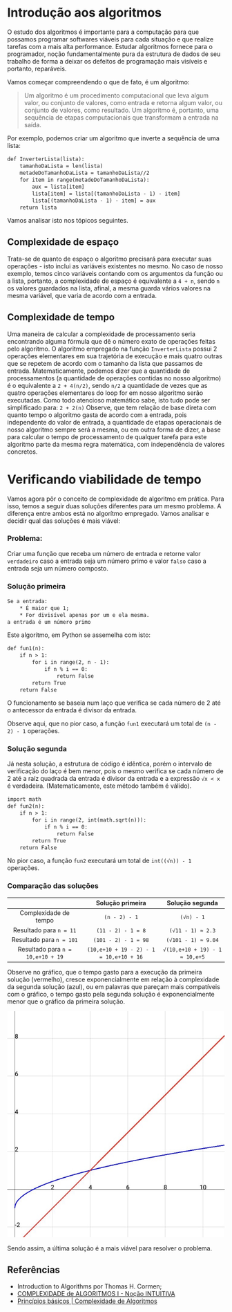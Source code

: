 # Introdução aos algoritmos

O estudo dos algoritmos é importante para a computação para que possamos programar softwares viáveis para cada situação e que realize tarefas com a mais alta performance.
Estudar algoritmos fornece para o programador, noção fundamentalmente pura da estrutura de dados de seu trabalho de forma a deixar os defeitos de programação mais visíveis e portanto, reparáveis.

Vamos começar compreendendo o que de fato, é um algoritmo:

> Um algoritmo é um procedimento computacional que leva algum valor, ou conjunto de valores, como entrada e retorna algum valor, ou conjunto de valores, como resultado. Um algoritmo é, portanto, uma sequência de etapas computacionais que transformam a entrada na saída.

Por exemplo, podemos criar um algoritmo que inverte a sequência de uma lista:

```
def InverterLista(lista):
    tamanhoDaLista = len(lista)
    metadeDoTamanhoDaLista = tamanhoDaLista//2
    for item in range(metadeDoTamanhoDaLista):
        aux = lista[item]
        lista[item] = lista[(tamanhoDaLista - 1) - item]
        lista[(tamanhoDaLista - 1) - item] = aux
    return lista

```
Vamos analisar isto nos tópicos seguintes.

## Complexidade de espaço

Trata-se de quanto de espaço o algoritmo precisará para executar suas operações - isto inclui as variáveis existentes no mesmo. No caso de nosso exemplo, temos cinco variáveis contando com os argumentos da função ou a lista, portanto, a complexidade de espaço é equivalente a `4 + n`, sendo `n` os valores guardados na lista, afinal, a mesma guarda vários valores na mesma variável, que varia de acordo com a entrada.

## Complexidade de tempo

Uma maneira de calcular a complexidade de processamento seria encontrando alguma fórmula que dê o número exato de operações feitas pelo algoritmo.
O algoritmo empregado na função `InverterLista` possui 2 operações elementares em sua trajetória de execução e mais quatro outras que se repetem de acordo com o tamanho da lista que passamos de entrada. Matematicamente, podemos dizer que a quantidade de processamentos (a quantidade de operações contidas no nosso algoritmo) é o equivalente a `2 + 4(n/2)`, sendo `n/2` a quantidade de vezes que as quatro operações elementares do loop for em nosso algoritmo serão executadas. Como todo atencioso matemático sabe, isto tudo pode ser simplificado para: `2 + 2(n)` Observe, que tem relação de base direta com quanto tempo o algoritmo gasta de acordo com a entrada, pois independente do valor de entrada, a quantidade de etapas operacionais de nosso algoritmo sempre será a mesma, ou em outra forma de dizer, a base para calcular o tempo de processamento de qualquer tarefa para este algoritmo parte da mesma regra matemática, com independência de valores concretos.

# Verificando viabilidade de tempo

Vamos agora pôr o conceito de complexidade de algoritmo em prática. Para isso, temos a seguir duas soluções diferentes para um mesmo problema. A diferença entre ambos está no algorítmo empregado. Vamos analisar e decidir qual das soluções é mais viável:

### Problema:

Criar uma função que receba um número de entrada e retorne valor `verdadeiro` caso a entrada seja um número primo e valor `falso` caso a entrada seja um número composto.


### Solução primeira 
```
Se a entrada:
    * É maior que 1;
    * For divisível apenas por um e ela mesma.
a entrada é um número primo
```
Este algorítmo, em Python se assemelha com isto:
```
def fun1(n):
    if n > 1:
        for i in range(2, n - 1):
            if n % i == 0:
                return False
        return True
    return False
```

O funcionamento se baseia num laço que verifica se cada número de 2 até o antecessor da entrada é divisor da entrada.

Observe aqui, que no pior caso, a função `fun1` executará um total de `(n - 2) - 1` operações.

### Solução segunda

Já nesta solução, a estrutura de código é idêntica, porém o intervalo de verificação do laço é bem menor, pois o mesmo verifica se cada número de 2 até a raíz quadrada da entrada é divisor da entrada e a expressão `√x < x` é verdadeira. (Matematicamente, este método também é válido).

``` 
import math
def fun2(n):
    if n > 1:
        for i in range(2, int(math.sqrt(n))):
            if n % i == 0:
                return False
        return True
    return False
```

No pior caso, a função `fun2` executará um total de `int((√n)) - 1` operações.

### Comparação das soluções

|| Solução primeira | Solução segunda |
:---: | :---: | :---: |
Complexidade de tempo| `(n - 2) - 1` | `(√n) - 1` |
Resultado para `n = 11` |`(11 - 2) - 1 = 8`|`(√11 - 1) ≈ 2.3`|
Resultado para `n = 101` |`(101 - 2) - 1 = 98`|`(√101 - 1) ≈ 9.04`|
Resultado para `n = 10,e+10 + 19` |`(10,e+10 + 19 - 2) - 1 = 10,e+10 + 16`|`√(10,e+10 + 19) - 1 ≈ 10,e+5`|

Observe no gráfico, que o tempo gasto para a execução da primeira solução (vermelho), cresce exponencialmente em relação à complexidade da segunda solução (azul), ou em palavras que pareçam mais compatíveis com o gráfico, o tempo gasto pela segunda solução é exponencialmente menor que o gráfico da primeira solução.

![Gráfico-complexidade-dos-algorítmos](../midia/grafico_complexidade_de_algoritmos.jpg)

Sendo assim, a última solução é a mais viável para resolver o problema.

## Referências

* Introduction to Algorithms por Thomas H. Cormen;
* [COMPLEXIDADE de ALGORITMOS I - Noção INTUITIVA](https://www.youtube.com/watch?v=KVlGx-9CuO4)
* [Princípios básicos | Complexidade de Algoritmos](https://www.youtube.com/watch?v=gRDl0VIhu4A)

